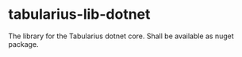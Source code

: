 # tabularius-lib-dotnet
The library for the Tabularius dotnet core. Shall be available as nuget package.
